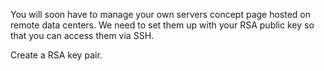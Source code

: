 You will soon have to manage your own servers concept page hosted on remote data centers. We need to set them up with your RSA public key so that you can access them via SSH.

Create a RSA key pair.
